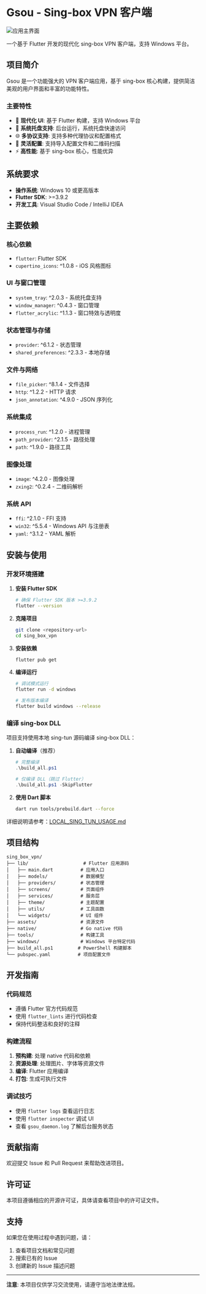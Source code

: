 # Gsou - Sing-box VPN 客户端

![应用主界面](Doc/main.png)

一个基于 Flutter 开发的现代化 sing-box VPN 客户端，支持 Windows 平台。

## 项目简介

Gsou 是一个功能强大的 VPN 客户端应用，基于 sing-box 核心构建，提供简洁美观的用户界面和丰富的功能特性。

### 主要特性

- 🚀 **现代化 UI**: 基于 Flutter 构建，支持 Windows 平台
- 🎯 **系统托盘支持**: 后台运行，系统托盘快速访问
- 🌐 **多协议支持**: 支持多种代理协议和配置格式
- 🔧 **灵活配置**: 支持导入配置文件和二维码扫描
- ⚡ **高性能**: 基于 sing-box 核心，性能优异

## 系统要求

- **操作系统**: Windows 10 或更高版本
- **Flutter SDK**: >=3.9.2
- **开发工具**: Visual Studio Code / IntelliJ IDEA

## 主要依赖

### 核心依赖
- `flutter`: Flutter SDK
- `cupertino_icons`: ^1.0.8 - iOS 风格图标

### UI 与窗口管理
- `system_tray`: ^2.0.3 - 系统托盘支持
- `window_manager`: ^0.4.3 - 窗口管理
- `flutter_acrylic`: ^1.1.3 - 窗口特效与透明度

### 状态管理与存储
- `provider`: ^6.1.2 - 状态管理
- `shared_preferences`: ^2.3.3 - 本地存储

### 文件与网络
- `file_picker`: ^8.1.4 - 文件选择
- `http`: ^1.2.2 - HTTP 请求
- `json_annotation`: ^4.9.0 - JSON 序列化

### 系统集成
- `process_run`: ^1.2.0 - 进程管理
- `path_provider`: ^2.1.5 - 路径处理
- `path`: ^1.9.0 - 路径工具

### 图像处理
- `image`: ^4.2.0 - 图像处理
- `zxing2`: ^0.2.4 - 二维码解析

### 系统 API
- `ffi`: ^2.1.0 - FFI 支持
- `win32`: ^5.5.4 - Windows API 与注册表
- `yaml`: ^3.1.2 - YAML 解析

## 安装与使用

### 开发环境搭建

1. **安装 Flutter SDK**
   ```bash
   # 确保 Flutter SDK 版本 >=3.9.2
   flutter --version
   ```

2. **克隆项目**
   ```bash
   git clone <repository-url>
   cd sing_box_vpn
   ```

3. **安装依赖**
   ```bash
   flutter pub get
   ```

4. **编译运行**
   ```bash
   # 调试模式运行
   flutter run -d windows

   # 发布版本编译
   flutter build windows --release
   ```

### 编译 sing-box DLL

项目支持使用本地 sing-tun 源码编译 sing-box DLL：

1. **自动编译**（推荐）
   ```powershell
   # 完整编译
   .\build_all.ps1

   # 仅编译 DLL（跳过 Flutter）
   .\build_all.ps1 -SkipFlutter
   ```

2. **使用 Dart 脚本**
   ```bash
   dart run tools/prebuild.dart --force
   ```

详细说明请参考：[LOCAL_SING_TUN_USAGE.md](LOCAL_SING_TUN_USAGE.md)

## 项目结构

```
sing_box_vpn/
├── lib/                    # Flutter 应用源码
│   ├── main.dart          # 应用入口
│   ├── models/            # 数据模型
│   ├── providers/         # 状态管理
│   ├── screens/           # 页面组件
│   ├── services/          # 服务层
│   ├── theme/             # 主题配置
│   ├── utils/             # 工具函数
│   └── widgets/           # UI 组件
├── assets/                # 资源文件
├── native/                # Go native 代码
├── tools/                 # 构建工具
├── windows/               # Windows 平台特定代码
├── build_all.ps1         # PowerShell 构建脚本
└── pubspec.yaml          # 项目配置文件
```

## 开发指南

### 代码规范
- 遵循 Flutter 官方代码规范
- 使用 `flutter_lints` 进行代码检查
- 保持代码整洁和良好的注释

### 构建流程
1. **预构建**: 处理 native 代码和依赖
2. **资源处理**: 处理图片、字体等资源文件
3. **编译**: Flutter 应用编译
4. **打包**: 生成可执行文件

### 调试技巧
- 使用 `flutter logs` 查看运行日志
- 使用 `flutter inspector` 调试 UI
- 查看 `gsou_daemon.log` 了解后台服务状态

## 贡献指南

欢迎提交 Issue 和 Pull Request 来帮助改进项目。

## 许可证

本项目遵循相应的开源许可证，具体请查看项目中的许可证文件。

## 支持

如果您在使用过程中遇到问题，请：

1. 查看项目文档和常见问题
2. 搜索已有的 Issue
3. 创建新的 Issue 描述问题

---

**注意**: 本项目仅供学习交流使用，请遵守当地法律法规。